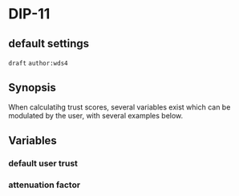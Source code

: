 DIP-11
=====
default settings
-----
`draft` `author:wds4`

## Synopsis

When calculatihg trust scores, several variables exist which can be modulated by the user, with several examples below.

## Variables

### default user trust 

### attenuation factor
